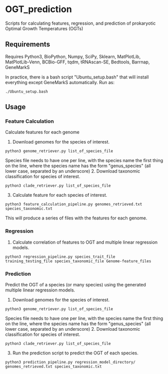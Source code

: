 # OGT_prediction
Scripts for calculating features, regression, and prediction of prokaryotic Optimal Growth Temperatures (OGTs)

## Requirements
Requires Python3, BioPython, Numpy, SciPy, Sklearn, MatPlotLib, MatPlotLib-Venn, BCBio-GFF, tqdm, tRNAscan-SE, Bedtools, Barrnap, GeneMarkS

In practice, there is a bash script "Ubuntu_setup.bash" that will install everything except GeneMarkS automatically. 
Run as: 
```
./Ubuntu_setup.bash
```

## Usage
### Feature Calculation
Calculate features for each genome
1. Download genomes for the species of interest.
```
python3 genome_retriever.py list_of_species_file
```
Species file needs to have one per line, with the species name the first thing on the line, where the species name has the form "genus_species" (all lower case, separated by an underscore)
2. Download taxonomic classification for species of interest.
```
python3 clade_retriever.py list_of_species_file
```
3. Calculate feature for each species of interest.
```
python3 feature_calculation_pipeline.py genomes_retrieved.txt species_taxonomic.txt
```
This will produce a series of files with the features for each genome.

### Regression
1. Calculate correlation of features to OGT and multiple linear regression models.
```
python3 regression_pipeline.py species_trait_file training_testing_file species_taxonomic_file Genome-feature_files
```

### Prediction
Predict the OGT of a species (or many species) using the generated multiple linear regression models.
1. Download genomes for the species of interest.
```
python3 genome_retriever.py list_of_species_file
```
Species file needs to have one per line, with the species name the first thing on the line, where the species name has the form "genus_species" (all lower case, separated by an underscore)
2. Download taxonomic classification for species of interest.
```
python3 clade_retriever.py list_of_species_file
```
3. Run the prediction script to predict the OGT of each species.
```
python3 prediction_pipeline.py regression_model_directory/ genomes_retrieved.txt species_taxonomic.txt
```
